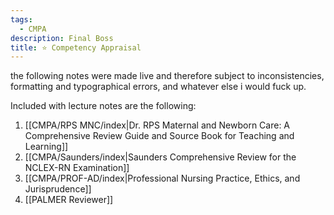 ```yaml
---
tags:
  - CMPA
description: Final Boss
title: ⭐ Competency Appraisal
---
```

the following notes were made live and therefore subject to inconsistencies, formatting and typographical errors, and whatever else i would fuck up.

Included with lecture notes are the following:
1. [[CMPA/RPS MNC/index|Dr. RPS Maternal and Newborn Care: A Comprehensive Review Guide and Source Book for Teaching and Learning]]
2. [[CMPA/Saunders/index|Saunders Comprehensive Review for the NCLEX-RN Examination]]
3. [[CMPA/PROF-AD/index|Professional Nursing Practice, Ethics, and Jurisprudence]]
4. [[PALMER Reviewer]]